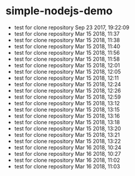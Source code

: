 # simple-nodejs-demo
* test for clone repository Sep 23 2017, 19:22:09
* test for clone repository Mar 15 2018, 11:37
* test for clone repository Mar 15 2018, 11:38
* test for clone repository Mar 15 2018, 11:40
* test for clone repository Mar 15 2018, 11:56
* test for clone repository Mar 15 2018, 11:58
* test for clone repository Mar 15 2018, 12:01
* test for clone repository Mar 15 2018, 12:05
* test for clone repository Mar 15 2018, 12:11
* test for clone repository Mar 15 2018, 12:24
* test for clone repository Mar 15 2018, 12:26
* test for clone repository Mar 15 2018, 12:59
* test for clone repository Mar 15 2018, 13:12
* test for clone repository Mar 15 2018, 13:15
* test for clone repository Mar 15 2018, 13:16
* test for clone repository Mar 15 2018, 13:18
* test for clone repository Mar 15 2018, 13:20
* test for clone repository Mar 15 2018, 13:21
* test for clone repository Mar 15 2018, 13:22
* test for clone repository Mar 16 2018, 10:24
* test for clone repository Mar 16 2018, 10:27
* test for clone repository Mar 16 2018, 11:02
* test for clone repository Mar 16 2018, 11:03

